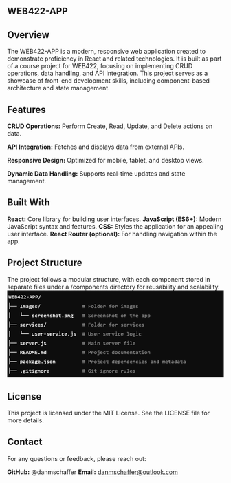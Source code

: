 ## WEB422-APP

## Overview
The WEB422-APP is a modern, responsive web application created to demonstrate proficiency in React and related technologies. It is built as part of a course project for WEB422, focusing on implementing CRUD operations, data handling, and API integration. This project serves as a showcase of front-end development skills, including component-based architecture and state management.

## Features
**CRUD Operations:** Perform Create, Read, Update, and Delete actions on data.

**API Integration:** Fetches and displays data from external APIs.

**Responsive Design:** Optimized for mobile, tablet, and desktop views.

**Dynamic Data Handling:** Supports real-time updates and state management.

## Built With
**React:** Core library for building user interfaces.
**JavaScript (ES6+):** Modern JavaScript syntax and features.
**CSS:** Styles the application for an appealing user interface.
**React Router (optional):** For handling navigation within the app.

## Project Structure
The project follows a modular structure, with each component stored in separate files under a /components directory for reusability and scalability.
![Screenshot of Project Structure](./images/screenshot.png)

## License
This project is licensed under the MIT License. See the LICENSE file for more details.

## Contact
For any questions or feedback, please reach out:

**GitHub:** @danmschaffer
**Email:** danmschaffer@outlook.com
